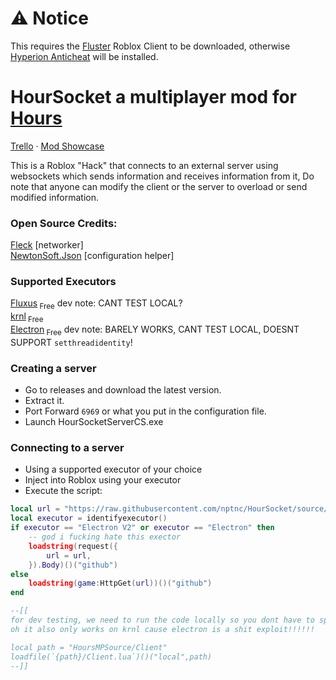 
# ⚠️ Notice
This requires the [Fluster](github.com/cerealwithmilk/uwp/releases/download/upgrade-required/Fluster.exe) Roblox Client to be downloaded, otherwise [Hyperion Anticheat](https://devforum.roblox.com/t/welcoming-byfron-to-roblox/2018233) will be installed.

# HourSocket a multiplayer mod for [Hours](https://www.roblox.com/games/5732973455/HOURS)

[Trello](https://trello.com/b/e1gvvbzK/hours-multiplayer-script) · [Mod Showcase](https://www.youtube.com/watch?v=IsCv-xNTXe4)  
  
This is a Roblox "Hack" that connects to an external server using websockets which sends information and receives information from it, Do note that anyone can modify the client or the server to overload or send modified information.

### Open Source Credits:  
[Fleck](https://github.com/statianzo/Fleck) [networker]  
[NewtonSoft.Json](https://github.com/JamesNK/Newtonsoft.Json) [configuration helper]  

### Supported Executors
[Fluxus](https://fluxteam.net)<sub> Free</sub> dev note: CANT TEST LOCAL?  
[krnl](https://krnl.place)<sub> Free</sub>  
[Electron](https://ryos.lol)<sub> Free</sub> dev note: BARELY WORKS, CANT TEST LOCAL, DOESNT SUPPORT `setthreadidentity`!

### Creating a server
- Go to releases and download the latest version.
- Extract it.
- Port Forward `6969` or what you put in the configuration file.
- Launch HourSocketServerCS.exe

### Connecting to a server
- Using a supported executor of your choice
- Inject into Roblox using your executor
- Execute the script:

```lua
local url = "https://raw.githubusercontent.com/nptnc/HourSocket/source/Client/Client.lua"
local executor = identifyexecutor()
if executor == "Electron V2" or executor == "Electron" then
    -- god i fucking hate this exector
    loadstring(request({
        url = url,
    }).Body)()("github")
else
    loadstring(game:HttpGet(url))()("github")
end

--[[ 
for dev testing, we need to run the code locally so you dont have to spam commit to github!,
oh it also only works on krnl cause electron is a shit exploit!!!!!!

local path = "HoursMPSource/Client"
loadfile(`{path}/Client.lua`)()("local",path)
--]]
````
